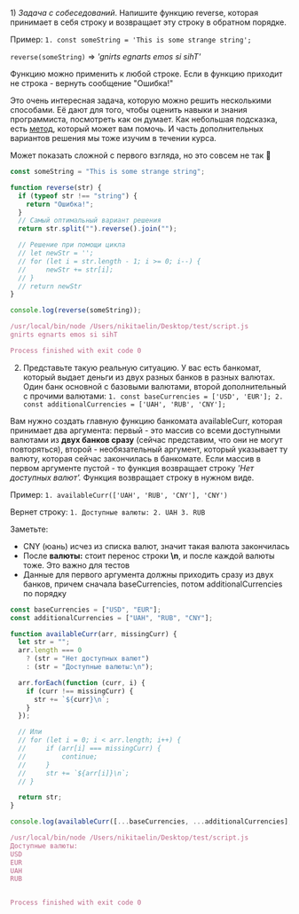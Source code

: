   

1) _Задача с собеседований_. Напишите функцию reverse, которая принимает в себя строку и возвращает эту строку в обратном порядке.

Пример: `1. const someString = 'This is some strange string';`

`reverse(someString)` => _'gnirts egnarts emos si sihT'_

Функцию можно применить к любой строке. Если в функцию приходит не строка - вернуть сообщение "Ошибка!"

Это очень интересная задача, которую можно решить несколькими способами. Её дают для того, чтобы оценить навыки и знания программиста, посмотреть как он думает. Как небольшая подсказка, есть [метод](https://developer.mozilla.org/ru/docs/Web/JavaScript/Reference/Global_Objects/Array/reverse), который может вам помочь. И часть дополнительных вариантов решения мы тоже изучим в течении курса.

Может показать сложной с первого взгляда, но это совсем не так 🙂

```JavaScript
const someString = "This is some strange string";

function reverse(str) {
  if (typeof str !== "string") {
    return "Ошибка!";
  }
  // Самый оптимальный вариант решения
  return str.split("").reverse().join("");

  // Решение при помощи цикла
  // let newStr = '';
  // for (let i = str.length - 1; i >= 0; i--) {
  //     newStr += str[i];
  // }
  // return newStr
}

console.log(reverse(someString));
```

```JavaScript
/usr/local/bin/node /Users/nikitaelin/Desktop/test/script.js
gnirts egnarts emos si sihT

Process finished with exit code 0
```

2) Представьте такую реальную ситуацию. У вас есть банкомат, который выдает деньги из двух разных банков в разных валютах. Один банк основной с базовыми валютами, второй дополнительный с прочими валютами: `1. const baseCurrencies = ['USD', 'EUR']; 2. const additionalCurrencies = ['UAH', 'RUB', 'CNY'];`

Вам нужно создать главную функцию банкомата availableCurr, которая принимает два аргумента: первый - это массив со всеми доступными валютами из **двух банков сразу** (сейчас представим, что они не могут повторяться), второй - необязательный аргумент, который указывает ту валюту, которая сейчас закончилась в банкомате. Если массив в первом аргументе пустой - то функция возвращает строку _'Нет доступных валют'._ Функция возвращает строку в нужном виде.

Пример: `1. availableCurr(['UAH', 'RUB', 'CNY'], 'CNY')`

Вернет строку: `1. Доступные валюты: 2. UAH 3. RUB`

Заметьте:

- CNY (юань) исчез из списка валют, значит такая валюта закончилась
- После **валюты:** стоит перенос строки **\n**, и после каждой валюты тоже. Это важно для тестов
- Данные для первого аргумента должны приходить сразу из двух банков, причем сначала baseCurrencies, потом additionalCurrencies по порядку

```JavaScript
const baseCurrencies = ["USD", "EUR"];
const additionalCurrencies = ["UAH", "RUB", "CNY"];

function availableCurr(arr, missingCurr) {
  let str = "";
  arr.length === 0
    ? (str = "Нет доступных валют")
    : (str = "Доступные валюты:\n");

  arr.forEach(function (curr, i) {
    if (curr !== missingCurr) {
      str += `${curr}\n`;
    }
  });

  // Или
  // for (let i = 0; i < arr.length; i++) {
  //     if (arr[i] === missingCurr) {
  //         continue;
  //     }
  //     str += `${arr[i]}\n`;
  // }

  return str;
}

console.log(availableCurr([...baseCurrencies, ...additionalCurrencies], "CNY"));
```

```JavaScript
/usr/local/bin/node /Users/nikitaelin/Desktop/test/script.js
Доступные валюты:
USD
EUR
UAH
RUB


Process finished with exit code 0
```
